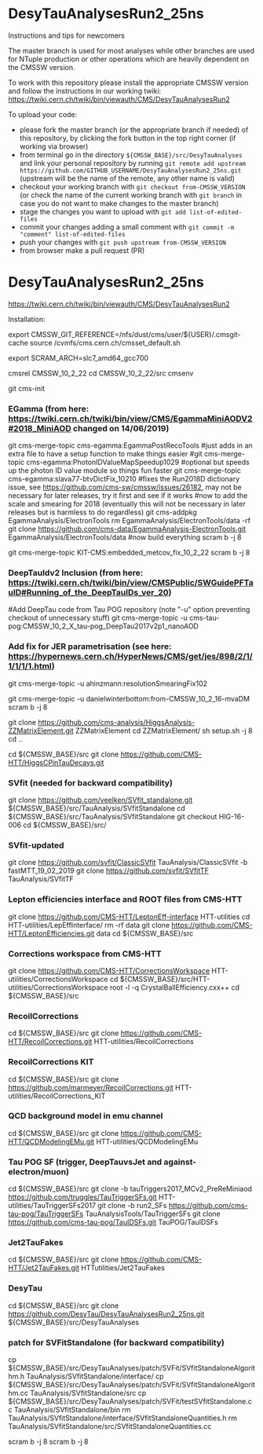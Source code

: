# DesyTauAnalysesRun2_25ns

Instructions and tips for newcomers

The master branch is used for most analyses while other branches are used for NTuple production or other operations which are heavily dependent on the CMSSW version.

To work with this repository please install the appropriate CMSSW version and follow the instructions in our working twiki:
https://twiki.cern.ch/twiki/bin/viewauth/CMS/DesyTauAnalysesRun2

To upload your code:
- please fork the master branch (or the appropriate branch if needed) of this repository, by clicking the fork button in the top right corner (if working via browser)
- from terminal go in the directory `${CMSSW_BASE}/src/DesyTauAnalyses` and link your personal repository by running `git remote add upstream https://github.com/GITHUB_USERNAME/DesyTauAnalysesRun2_25ns.git` (upstream will be the name of the remote, any other name is valid)
- checkout your working branch with `git checkout from-CMSSW_VERSION` (or check the name of the current working branch with `git branch` in case you do not want to make changes to the master branch)
- stage the changes you want to upload with `git add list-of-edited-files`
- commit your changes adding a small comment with `git commit -m "comment" list-of-edited-files`
- push your changes with `git push upstream from-CMSSW_VERSION`
- from browser make a pull request (PR)



# DesyTauAnalysesRun2_25ns


https://twiki.cern.ch/twiki/bin/viewauth/CMS/DesyTauAnalysesRun2

Installation:

export CMSSW_GIT_REFERENCE=/nfs/dust/cms/user/${USER}/.cmsgit-cache
source /cvmfs/cms.cern.ch/cmsset_default.sh

export SCRAM_ARCH=slc7_amd64_gcc700

cmsrel CMSSW_10_2_22
cd CMSSW_10_2_22/src
cmsenv

git cms-init

### EGamma (from here: https://twiki.cern.ch/twiki/bin/view/CMS/EgammaMiniAODV2#2018_MiniAOD changed on 14/06/2019)
git cms-merge-topic cms-egamma:EgammaPostRecoTools #just adds in an extra file to have a setup function to make things easier 
#git cms-merge-topic cms-egamma:PhotonIDValueMapSpeedup1029 #optional but speeds up the photon ID value module so things fun faster
git cms-merge-topic cms-egamma:slava77-btvDictFix_10210 #fixes the Run2018D dictionary issue, see https://github.com/cms-sw/cmssw/issues/26182, may not be necessary for later releases, try it first and see if it works
#now to add the scale and smearing for 2018 (eventually this will not be necessary in later releases but is harmless to do regardless)
git cms-addpkg EgammaAnalysis/ElectronTools
rm EgammaAnalysis/ElectronTools/data -rf
git clone https://github.com/cms-data/EgammaAnalysis-ElectronTools.git EgammaAnalysis/ElectronTools/data
#now build everything
scram b -j 8

git cms-merge-topic KIT-CMS:embedded_metcov_fix_10_2_22
scram b -j 8

### DeepTauIdv2 Inclusion (from here: https://twiki.cern.ch/twiki/bin/view/CMSPublic/SWGuidePFTauID#Running_of_the_DeepTauIDs_ver_20)
#Add DeepTau code from Tau POG repository (note "-u" option preventing checkout of unnecessary stuff)
git cms-merge-topic -u cms-tau-pog:CMSSW_10_2_X_tau-pog_DeepTau2017v2p1_nanoAOD

### Add fix for JER parametrisation (see here: https://hypernews.cern.ch/HyperNews/CMS/get/jes/898/2/1/1/1/1/1.html)
git cms-merge-topic -u ahinzmann:resolutionSmearingFix102

git cms-merge-topic -u danielwinterbottom:from-CMSSW_10_2_16-mvaDM
scram b -j 8

git clone https://github.com/cms-analysis/HiggsAnalysis-ZZMatrixElement.git ZZMatrixElement
cd ZZMatrixElement/
sh setup.sh -j 8
cd ..

cd ${CMSSW_BASE}/src
git clone https://github.com/CMS-HTT/HiggsCPinTauDecays.git

### SVfit (needed for backward compatibility)
git clone https://github.com/veelken/SVfit_standalone.git ${CMSSW_BASE}/src/TauAnalysis/SVfitStandalone
cd ${CMSSW_BASE}/src/TauAnalysis/SVfitStandalone
git checkout HIG-16-006
cd ${CMSSW_BASE}/src/

### SVfit-updated
git clone https://github.com/svfit/ClassicSVfit TauAnalysis/ClassicSVfit -b fastMTT_19_02_2019
git clone https://github.com/svfit/SVfitTF TauAnalysis/SVfitTF

### Lepton efficiencies interface and ROOT files from CMS-HTT
git clone https://github.com/CMS-HTT/LeptonEff-interface HTT-utilities
cd HTT-utilities/LepEffInterface/
rm -rf data
git clone https://github.com/CMS-HTT/LeptonEfficiencies.git data
cd ${CMSSW_BASE}/src

### Corrections workspace from CMS-HTT
git clone https://github.com/CMS-HTT/CorrectionsWorkspace HTT-utilities/CorrectionsWorkspace
cd ${CMSSW_BASE}/src/HTT-utilities/CorrectionsWorkspace
root -l -q CrystalBallEfficiency.cxx++
cd ${CMSSW_BASE}/src

### RecoilCorrections
cd ${CMSSW_BASE}/src
git clone https://github.com/CMS-HTT/RecoilCorrections.git HTT-utilities/RecoilCorrections

### RecoilCorrections KIT
cd ${CMSSW_BASE}/src
git clone https://github.com/marmeyer/RecoilCorrections.git HTT-utilities/RecoilCorrections_KIT

### QCD background model in emu channel
cd ${CMSSW_BASE}/src
git clone https://github.com/CMS-HTT/QCDModelingEMu.git HTT-utilities/QCDModelingEMu

### Tau POG SF (trigger, DeepTauvsJet and against-electron/muon)
cd ${CMSSW_BASE}/src
git clone -b tauTriggers2017_MCv2_PreReMiniaod https://github.com/truggles/TauTriggerSFs.git HTT-utilities/TauTriggerSFs2017
git clone -b run2_SFs https://github.com/cms-tau-pog/TauTriggerSFs TauAnalysisTools/TauTriggerSFs
git clone https://github.com/cms-tau-pog/TauIDSFs.git TauPOG/TauIDSFs

### Jet2TauFakes 
cd ${CMSSW_BASE}/src
git clone https://github.com/CMS-HTT/Jet2TauFakes.git HTTutilities/Jet2TauFakes

### DesyTau
cd ${CMSSW_BASE}/src
git clone https://github.com/DesyTau/DesyTauAnalysesRun2_25ns.git ${CMSSW_BASE}/src/DesyTauAnalyses

### patch for SVFitStandalone (for backward compatibility)
cp ${CMSSW_BASE}/src/DesyTauAnalyses/patch/SVFit/SVfitStandaloneAlgorithm.h TauAnalysis/SVfitStandalone/interface/
cp ${CMSSW_BASE}/src/DesyTauAnalyses/patch/SVFit/SVfitStandaloneAlgorithm.cc TauAnalysis/SVfitStandalone/src
cp ${CMSSW_BASE}/src/DesyTauAnalyses/patch/SVFit/testSVfitStandalone.cc TauAnalysis/SVfitStandalone/bin
rm TauAnalysis/SVfitStandalone/interface/SVfitStandaloneQuantities.h
rm TauAnalysis/SVfitStandalone/src/SVfitStandaloneQuantities.cc

scram b -j 8
scram b -j 8

